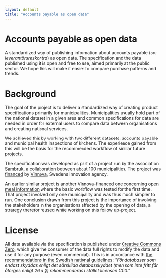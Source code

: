 ```yaml
---
layout: default
title: "Accounts payable as open data"
---
```


# Accounts payable as open data

A standardized way of publishing information about accounts payable (_sv: leverantörsreskontra_) as open data. The specification and the data published using it is open and free to use, aimed primarily at the public sector. We hope this will make it easier to compare purchase patterns and trends. 

# Background
The goal of the project is to deliver a standardized way of creating product specifications primarily for municipalities. Municipalities usually hold part of the national dataset in a given area and common specifications for data are needed in order for external users to compare data between organisations and creating national services.

We achieved this by working with two different datasets: accounts payable and municipal health inspections of kitchens. The experience gained from this will be the basis for the recommended workflow of similar future projects.

The specification was developed as part of a project run by the association [Sambruk](http://sambruk.se/), a collaboration between about 100 municipalities. The project was [financed](http://www.vinnova.se/sv/Resultat/Projekt/Effekta/2012-00741/Nationell-definition-av-gemensamma-datamangder-for-oppna-data-i-kommunsamverkan/) by [Vinnova](http://vinnova.se/), Swedens innovation agency. 

An earlier similar project is another Vinnova-financed one concerning [open meal information](http://orebrokommun.github.io/Open-Meal-Information/) where the basic workflow was tested for the first time. That project involved only one municipality and was thus much simpler to run. One conclusion drawn from this project is the importance of involving the stakeholders in the organisations affected by the opening of data, a strategy therefor reused while working on this follow up-project.

# License
All data available via the specification is published under [Creative Commons Zero](https://creativecommons.org/publicdomain/zero/1.0/), which give the consumer of the data full rights to modify the data and use it for any purpose (even commercial). This is in accordance with [the recommendations in the Swedish national guidelines](http://www.vidareutnyttjande.se/juridik-och-rekommendationer/tillgangligorande-pa-natet-huvudalternativet/vilka-informationsresurser-bor-finnas-tillgangliga/myndighetens-villkor-for-vidareutnyttjande-etc/):
_”För databaser som endast skyddas enligt det särskilda databasskyddet (men som inte fritt får återges enligt 26 a §) rekommenderas i stället licensen CC0.”_
